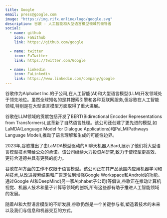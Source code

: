```yaml
---
title: Google
email: press@google.com
image: "https://img.rifx.online/logo/google.svg"
description: 谷歌 - 人工智能和大型语言模型领域的领导者
social:
  - name: github
    icon: FaGithub
    link: https://github.com/google

  - name: twitter
    icon: FaTwitter
    link: https://twitter.com/Google

  - name: linkedin
    icon: FaLinkedin
    link: https://www.linkedin.com/company/google
---
```


谷歌作为Alphabet Inc.的子公司,在人工智能(AI)和大型语言模型(LLM)开发领域处于领先地位。虽然全球知名的是其搜索引擎和各种互联网服务,但谷歌在人工智能领域,特别是在大型语言模型方面取得了重大进展。

谷歌在LLM领域的贡献包括开发了BERT(Bidirectional Encoder Representations from Transformers),这革新了自然语言处理。该公司还创建了更先进的模型,如LaMDA(Language Model for Dialogue Applications)和PaLM(Pathways Language Model),推动了语言理解和生成的可能性边界。

2023年,谷歌推出了由LaMDA模型驱动的AI聊天机器人Bard,展示了他们将大型语言模型技术带给公众的承诺。该公司继续大力投资AI研究,致力于使模型更高效、更符合道德并具有更强的能力。

谷歌在AI方面的工作不仅限于语言模型。该公司正在其产品范围内应用机器学习和AI技术,从改进搜索结果和广告定位到增强Google Workspace和Android的功能。通过Google AI和DeepMind(另一家Alphabet子公司)等倡议,谷歌正在推动计算机视觉、机器人技术和量子计算等领域的创新,所有这些都有助于推进人工智能领域的发展。

随着AI和大型语言模型的不断发展,谷歌仍然是一个关键参与者,塑造着技术的未来以及我们与信息和机器交互的方式。
